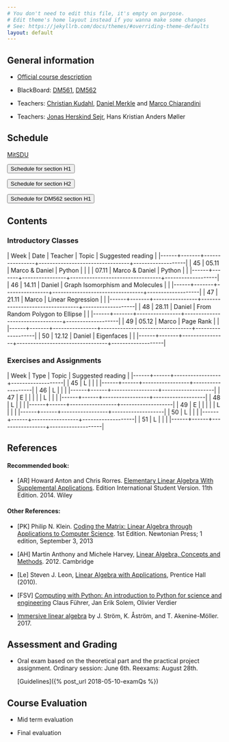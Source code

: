 ```yaml
---
# You don't need to edit this file, it's empty on purpose.
# Edit theme's home layout instead if you wanna make some changes
# See: https://jekyllrb.com/docs/themes/#overriding-theme-defaults
layout: default
---
```




## General information

- [Official course description](https://odinlister.sdu.dk/fagbesk/internkode/DM561/)

- BlackBoard: [DM561](https://e-learn.sdu.dk/webapps/blackboard/execute/courseMain?course_id=_390707_1), [DM562](https://e-learn.sdu.dk/webapps/blackboard/execute/courseMain?course_id=_390712_1)


- Teachers: [Christian Kudahl](https://imada.sdu.dk/~kudahl/), [Daniel Merkle](https://imada.sdu.dk/~daniel) and [Marco Chiarandini](https://imada.sdu.dk/~marco)


- Teachers: [Jonas Herskind Sejr](http://findresearcher.sdu.dk:8080/portal/en/person/sejr), Hans Kristian Anders Møller

<!-- hmoel15@student.sdu.dk -->

## Schedule

<a href="https://mitsdu.sdu.dk/skema/activity/N330024101/e18">MitSDU</a>


<button onclick="myFunction('h1')" class="w3-btn w3-cell
w3-left-align">Schedule for section H1 <i class="fa fa-caret-down"></i></button>
<div id="h1" class="w3-container w3-hide">

<div class="w3-responsive">

<!--
<iframe src="https://calendar.google.com/calendar/embed?showTitle=0&amp;showPrint=0&amp;showCalendars=0&amp;showTz=0&amp;height=600&amp;wkst=1&amp;bgcolor=%23FFFFFF&amp;src=egkljh81e5gn1qa11drhvli5g1quqn6e%40import.calendar.google.com&amp;color=%23853104&amp;src=i1sgtn4cueuhfc0o5u0aao73ikbrkuol%40import.calendar.google.com&amp;color=%23853104&amp;src=e_2_en%23weeknum%40group.v.calendar.google.com&amp;color=%23B1365F&amp;ctz=Europe%2FCopenhagen" style="border-width:0" width="960" height="600" frameborder="0" scrolling="no"></iframe>
-->

<div w3-include-html="./assets/dm561_h1.html"></div> 
<script>
w3.includeHTML();
</script>
</div>
</div>



<button onclick="myFunction('h2')" class="w3-btn w3-cell w3-left-align">Schedule for section H2 <i class="fa fa-caret-down"></i></button>
<div id="h2" class="w3-container w3-hide">

<div class="w3-responsive">

<div w3-include-html="./assets/dm561_h2.html"></div> 
<script>
w3.includeHTML();
</script>
</div>
</div>





<button onclick="myFunction('dm562h2')" class="w3-btn w3-cell
w3-left-align">Schedule for DM562 section H1 <i class="fa fa-caret-down"></i></button>
<div id="dm562h2" class="w3-container w3-hide">

<div class="w3-responsive">

<div w3-include-html="./assets/dm562_h1.html"></div> 
<script>
w3.includeHTML();
</script>
</div>
</div>





## Contents

### Introductory Classes


| Week |  Date | Teacher        | Topic 	                  | Suggested reading |
|------+-------+----------------+---------------------------------+-------------------|
|   45 | 05.11 | Marco & Daniel | Python                          |                   |
|      | 07.11 | Marco & Daniel | Python                          |                   |
|------+-------+----------------+---------------------------------+-------------------|
|   46 | 14.11 | Daniel         | Graph Isomorphism and Molecules |                   |
|------+-------+----------------+---------------------------------+-------------------|
|   47 | 21.11 | Marco          | Linear Regression               |                   |
|------+-------+----------------+---------------------------------+-------------------|
|   48 | 28.11 | Daniel         | From Random Polygon to Ellipse  |                   |
|------+-------+----------------+---------------------------------+-------------------|
|   49 | 05.12 | Marco          | Page Rank                       |                   |
|------+-------+----------------+---------------------------------+-------------------|
|   50 | 12.12 | Daniel         | Eigenfaces                      |                   |
|------+-------+----------------+---------------------------------+-------------------|



### Exercises and Assignments

| Week | Type | Topic  	 | Suggested reading |
|------+------+-----------------+-------------------|
|   45 | L    |                 |                   |
|------+------+-----------------+-------------------|
|   46 | L    |                 |                   |
|------+------+-----------------+-------------------|
|   47 | E    |                 |                   |
|      | L    |                 |                   |
|------+------+-----------------+-------------------|
|   48 | L    |                 |                   |
|------+------+-----------------+-------------------|
|   49 | E    |                 |                   |
|      | L    |                 |                   |
|------+------+-----------------+-------------------|
|   50 | L    |                 |                   |
|------+------+-----------------+-------------------|
|   51 | L    |                 |                   |
|------+------+-----------------+-------------------|



## References 

#### Recommended book:


- [AR] Howard Anton and Chris Rorres. [Elementary Linear Algebra With
  Supplemental
  Applications](http://eu.wiley.com/WileyCDA/WileyTitle/productCd-1118677455.html). Edition
  International Student Version. 11th Edition. 2014. Wiley

  
#### Other References:  


- [PK] Philip N. Klein. [Coding the Matrix: Linear Algebra through
  Applications to Computer
  Science](https://www.amazon.com/dp/0615880991/). 1st Edition.
  Newtonian Press; 1 edition, September 3, 2013

 

- [AH] Martin Anthony and Michele Harvey, [Linear Algebra, Concepts and Methods](http://www.cambridge.org/us/academic/subjects/mathematics/algebra/linear-algebra-concepts-and-methods). 2012. Cambridge


- [Le] Steven J. Leon, [Linear Algebra with
  Applications](http://wps.aw.com/leon_linearalg_9/), Prentice Hall
  (2010).


- [FSV] [Computing with Python: An introduction to Python for science and engineering](http://www.pearson.ch/1471/9780273786436/Computing-with-Python-An-introduction-to.aspx)
  Claus Führer, Jan Erik Solem, Olivier Verdier



- [Immersive linear algebra](http://immersivemath.com/ila/index.html) by J. Ström, K. Åström, and
  T. Akenine-Möller. 2017.





<!--
[1]: {{ "/assets/dm865-presentation-handout.pdf" | absolute_url }}
-->

## Assessment and Grading

- Oral exam based on the theoretical part and the practical project
  assignment. Ordinary session: June 6th. Reexams: August 28th.

  [Guidelines]({% post_url 2018-05-10-examQs %})


## Course Evaluation

- Mid term evaluation

- Final evaluation
